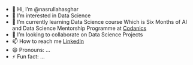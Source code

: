 - 👋 Hi, I’m @nasrullahasghar
- 👀 I’m interested in Data Science
- 🌱 I’m currently learning Data Science course Which is Six Months of AI and Data Science Mentorship Programme at [Codanics](https://codanics.com/)
- 💞️ I’m looking to collaborate on Data Science Projects
- 📫 How to reach me [LinkedIn](www.linkedin.com/in/inasrullah-asghar)
- 😄 Pronouns: ...
- ⚡ Fun fact: ...

<!---
nasrullahasghar/nasrullahasghar is a ✨ special ✨ repository because its `README.md` (this file) appears on your GitHub profile.
You can click the Preview link to take a look at your changes.
--->
